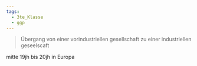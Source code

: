 ```yaml
---
tags:
  - 3te_Klasse
  - ggp
---
```

> Übergang von einer vorindustriellen gesellschaft zu einer industriellen geseelscaft

mitte 19jh bis 20jh in Europa

